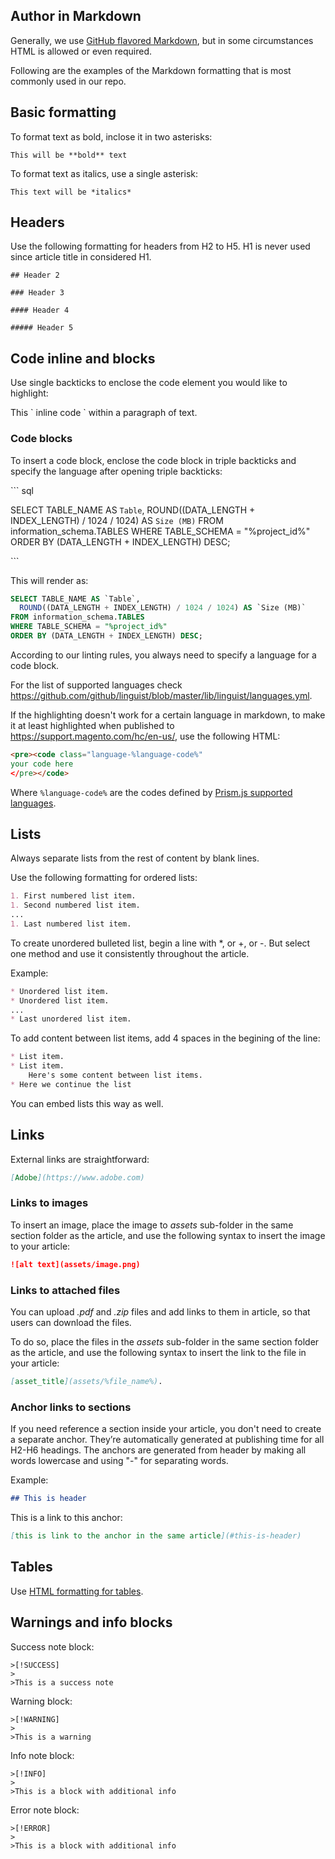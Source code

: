 ## Author in Markdown
Generally, we use [GitHub flavored Markdown](https://github.github.com/gfm/), but in some circumstances HTML is allowed or even required.

Following are the examples of the Markdown formatting that is most commonly used in our repo.

## Basic formatting

To format text as bold, inclose it in two asterisks:

`This will be **bold** text`

To format text as italics, use a single asterisk:

`This text will be *italics*`

## Headers

Use the following formatting for headers from H2 to H5. H1 is never used since article title in considered H1.

`## Header 2 `

`### Header 3 `

`#### Header 4`

`##### Header 5`

## Code inline and blocks

Use single backticks to enclose the code element you would like to highlight:

This \` inline code \` within a paragraph of text.

### Code blocks

To insert a code block, enclose the code block in triple backticks and specify the language after opening triple backticks:

\`\`\` sql

SELECT TABLE_NAME AS `Table`,
  ROUND((DATA_LENGTH + INDEX_LENGTH) / 1024 / 1024) AS `Size (MB)`
FROM information_schema.TABLES
WHERE TABLE_SCHEMA = "%project_id%"
ORDER BY (DATA_LENGTH + INDEX_LENGTH) DESC;

\`\`\`

This will render as:

```sql
SELECT TABLE_NAME AS `Table`,
  ROUND((DATA_LENGTH + INDEX_LENGTH) / 1024 / 1024) AS `Size (MB)`
FROM information_schema.TABLES
WHERE TABLE_SCHEMA = "%project_id%"
ORDER BY (DATA_LENGTH + INDEX_LENGTH) DESC;
```

According to our linting rules, you always need to specify a language for a code block.

For the list of supported languages check https://github.com/github/linguist/blob/master/lib/linguist/languages.yml.

If the highlighting doesn't work for a certain language in markdown, to make it at least highlighted when published to https://support.magento.com/hc/en-us/, use the following HTML:

```html
<pre><code class="language-%language-code%"
your code here
</pre></code>
```

Where ``%language-code%`` are the codes defined by [Prism.js supported languages](https://prismjs.com/#supported-languages).

## Lists

Always separate lists from the rest of content by blank lines.

Use the following formatting for ordered lists:

```markdown
1. First numbered list item.
1. Second numbered list item.
...
1. Last numbered list item.
```

To create unordered bulleted list, begin a line with *, or +, or -. But select one method and use it consistently throughout the article.

Example:

```markdown
* Unordered list item.
* Unordered list item.
...
* Last unordered list item.
```
To add content between list items, add 4 spaces in the begining of the line:

```markdown
* List item.
* List item.
    Here's some content between list items.
* Here we continue the list
```

You can embed lists this way as well.

## Links

External links are straightforward:

```markdown
[Adobe](https://www.adobe.com)
```

### Links to images

To insert an image, place the image to *assets* sub-folder in the same section folder as the article, and use the following syntax to insert the image to your article:

```markdown
![alt text](assets/image.png)
```

### Links to attached files
You can upload *.pdf* and *.zip* files and add links to them in article, so that users can download the files.

To do so, place the files in the *assets* sub-folder in the same section folder as the article, and use the following syntax to insert the link to the file in your article:

```markdown
[asset_title](assets/%file_name%).
```

### Anchor links to sections

If you need reference a section inside your article, you don't need to create a separate anchor. They’re automatically generated at publishing time for all H2-H6 headings. The anchors are generated from header by making all words lowercase and using "-" for separating words.

Example:

```markdown
## This is header
```

This is a link to this anchor:

```markdown
[this is link to the anchor in the same article](#this-is-header)
```

## Tables

Use [HTML formatting for tables](https://www.w3schools.com/html/html_tables.asp).


## Warnings and info blocks

Success note block:
```
>[!SUCCESS]
>
>This is a success note
```
Warning block:
```
>[!WARNING]
>
>This is a warning
```

Info note block:
```
>[!INFO]
>
>This is a block with additional info
```

Error note block:
```
>[!ERROR]
>
>This is a block with additional info
```
